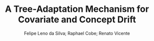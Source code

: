 ---
paperId: 2
author: Felipe Leno da Silva; Raphael Cobe; Renato Vicente
publicationauthor: Leno Da Silva, F. et al.
title: A Tree-Adaptation Mechanism for Covariate and Concept Drift
pdf: paper_02.pdf
poster: poster_2.png
pitch: https://www.youtube.com/watch?v=byf75FFp8ok&list=PLFHvi5sdWF5VqqqQvVC5SuBY7ecSgqequ&index=19
type: Oral
topic: Machine Learning
category: Extended Abstract
link: https://research.latinxinai.org/papers/icml/2021/pdf/paper_02.pdf
conference: icml
year: 2021
tags: icml-2021
location: Virtual
---